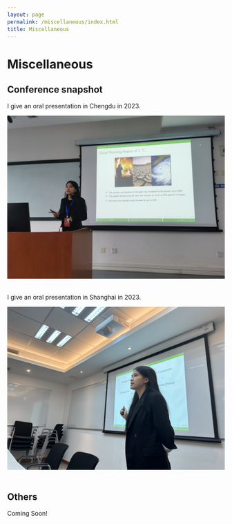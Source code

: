 ```yaml
---
layout: page
permalink: /miscellaneous/index.html
title: Miscellaneous
---
```


# Miscellaneous

## Conference snapshot

I give an oral presentation in Chengdu in 2023.

<div>
<img src="/images/chengdu.JPG">
</div>
<br>

I give an oral presentation in Shanghai in 2023. 

<div>
<img src="/images/shanghai.jpg">
</div>
<br>

## Others

Coming Soon!
